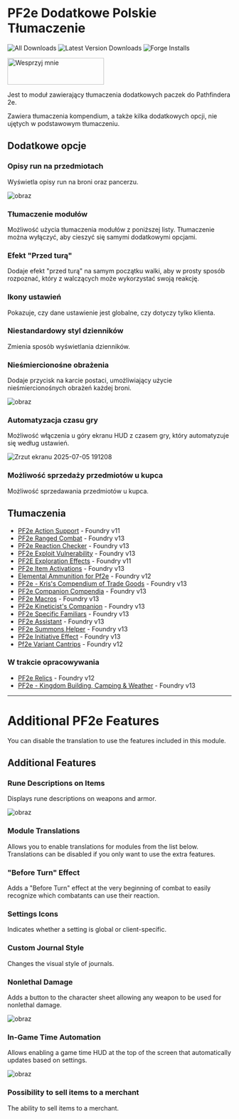 # PF2e Dodatkowe Polskie Tłumaczenie

![All Downloads](https://img.shields.io/github/downloads/Lioheart/lang-pl-addons-pf2e/total)
![Latest Version Downloads](https://img.shields.io/github/downloads/Lioheart/lang-pl-addons-pf2e/latest/total)
![Forge Installs](https://img.shields.io/badge/dynamic/json?label=Forge%20Installs&query=package.installs&suffix=%25&url=https%3A%2F%2Fforge-vtt.com%2Fapi%2Fbazaar%2Fpackage%2Flang-pl-addons-pf2e)

<a href="https://www.buymeacoffee.com/lioheart77" target="_blank"><img src="https://cdn.buymeacoffee.com/buttons/v2/default-blue.png" alt="Wesprzyj mnie" style="height: 60px !important;width: 217px !important;" ></a>

Jest to moduł zawierający tłumaczenia dodatkowych paczek do Pathfindera 2e.

Zawiera tłumaczenia kompendium, a także kilka dodatkowych opcji, nie ujętych w podstawowym tłumaczeniu.

## Dodatkowe opcje

### Opisy run na przedmiotach

Wyświetla opisy run na broni oraz pancerzu.

![obraz](https://github.com/user-attachments/assets/45058316-8b7a-4b93-810e-154889a0f6cf)

### Tłumaczenie modułów

Możliwość użycia tłumaczenia modułów z poniższej listy. Tłumaczenie można wyłączyć, aby cieszyć się samymi dodatkowymi opcjami.

### Efekt "Przed turą"

Dodaje efekt "przed turą" na samym początku walki, aby w prosty sposób rozpoznać, który z walczących może wykorzystać swoją reakcję.

### Ikony ustawień

Pokazuje, czy dane ustawienie jest globalne, czy dotyczy tylko klienta.

### Niestandardowy styl dzienników

Zmienia sposób wyświetlania dzienników.

### Nieśmiercionośne obrażenia

Dodaje przycisk na karcie postaci, umożliwiający użycie nieśmiercionośnych obrażeń każdej broni.

![obraz](https://github.com/user-attachments/assets/e19aad18-25df-4e32-9ab4-eac019343fc7)

### Automatyzacja czasu gry

Możliwość włączenia u góry ekranu HUD z czasem gry, który automatyzuje się według ustawień.

![Zrzut ekranu 2025-07-05 191208](https://github.com/user-attachments/assets/c8704dd3-dfad-485d-96b5-76ea9e0930d7)

### Możliwość sprzedaży przedmiotów u kupca

Możliwość sprzedawania przedmiotów u kupca.


## Tłumaczenia

- [PF2e Action Support](https://foundryvtt.com/packages/pf2e-action-support/) - Foundry v11
- [PF2e Ranged Combat](https://foundryvtt.com/packages/pf2e-ranged-combat/) - Foundry v13
- [PF2e Reaction Checker](https://foundryvtt.com/packages/pf2e-reaction/) - Foundry v13
- [PF2e Exploit Vulnerability](https://foundryvtt.com/packages/pf2e-thaum-vuln/) - Foundry v13
- [PF2E Exploration Effects](https://foundryvtt.com/packages/pf2e-exploration-effects/) - Foundry v11
- [PF2e Item Activations](https://foundryvtt.com/packages/pf2e-item-activations/) - Foundry v13
- [Elemental Ammunition for Pf2e](https://foundryvtt.com/packages/elemental-ammunition-for-pf2e/) - Foundry v12
- [PF2e - Kris's Compendium of Trade Goods](https://foundryvtt.com/packages/kctg-2e/) - Foundry v13
- [PF2e Companion Compendia](https://foundryvtt.com/packages/pf2e-animal-companions/) - Foundry v13
- [PF2e Macros](https://foundryvtt.com/packages/pf2e-macros/) - Foundry v13
- [PF2e Kineticist's Companion](https://foundryvtt.com/packages/pf2e-kineticists-companion/) - Foundry v13
- [PF2e Specific Familiars](https://foundryvtt.com/packages/pf2e-specific-familiars/) - Foundry v13
- [PF2e Assistant](https://foundryvtt.com/packages/pf2e-assistant/) - Foundry v13
- [PF2e Summons Helper](https://foundryvtt.com/packages/pf2e-summons-helper/) - Foundry v13
- [PF2e Initiative Effect](https://foundryvtt.com/packages/pf2e-initiative-effect/) - Foundry v13
- [Pf2e Variant Cantrips](https://foundryvtt.com/packages/pf2e-variant-cantrips/) - Foundry v12

### W trakcie opracowywania

- [PF2e Relics](https://foundryvtt.com/packages/pf2e-relics/) - Foundry v12
- [PF2e - Kingdom Building, Camping & Weather](https://foundryvtt.com/packages/pf2e-kingmaker-tools/) - Foundry v13

---
# Additional PF2e Features
You can disable the translation to use the features included in this module.

## Additional Features

### Rune Descriptions on Items

Displays rune descriptions on weapons and armor.

![obraz](https://github.com/user-attachments/assets/8027002e-e5dc-41ef-a28f-26ccec2f490c)

### Module Translations

Allows you to enable translations for modules from the list below. Translations can be disabled if you only want to use the extra features.

### "Before Turn" Effect

Adds a "Before Turn" effect at the very beginning of combat to easily recognize which combatants can use their reaction.

### Settings Icons

Indicates whether a setting is global or client-specific.

### Custom Journal Style

Changes the visual style of journals.

### Nonlethal Damage

Adds a button to the character sheet allowing any weapon to be used for nonlethal damage.

![obraz](https://github.com/user-attachments/assets/e17f4bb1-d24b-45b0-abe4-93070c60b319)

### In-Game Time Automation

Allows enabling a game time HUD at the top of the screen that automatically updates based on settings.

![obraz](https://github.com/user-attachments/assets/109955cf-8bf5-47bb-9cb7-01a25a2f240e)

### Possibility to sell items to a merchant

The ability to sell items to a merchant.